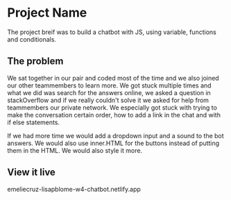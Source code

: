 # Project Name

The project breif was to build a chatbot with JS, using variable, functions and conditionals. 

## The problem

We sat together in our pair and coded most of the time and we also joined our other teammembers
to learn more. We got stuck multiple times and what we did was search for the answers online, 
we asked a question in stackOverflow and if we really couldn't solve it we asked for help from
teammembers  our private network. We especially got stuck with trying to make the conversation
certain order, how to add a link in the chat and with if else statements.

If we had more time we would add a dropdown input and a sound to the bot answers. We would also
use inner.HTML for the buttons instead of putting them in the HTML. We would also style it more.


## View it live

emeliecruz-lisapblome-w4-chatbot.netlify.app
